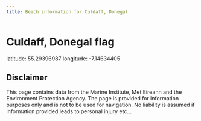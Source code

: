 ```yaml
---
title: Beach information for Culdaff, Donegal
---
```

# Culdaff, Donegal <span class="material-icons blue-flag">flag</span>

<div class="location-info">latitude: 55.29396987 longitude: -7.14634405</div>
<div class="met-eireann-warnings"></div>
<div></div>

## Disclaimer

This page contains data from the Marine Institute, 
Met Eireann and the Environment Protection Agency. The page is provided for
information purposes only and is not to be used for navigation. No liability 
is assumed if information provided leads to personal injury etc...